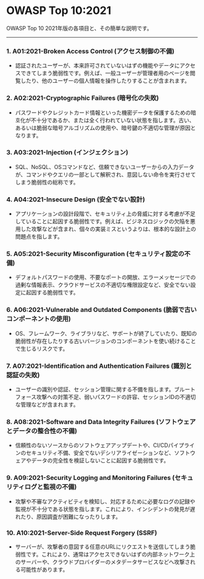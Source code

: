 # OWASP Top 10:2021

OWASP Top 10 2021年版の各項目と、その簡単な説明です。

---

### 1. **A01:2021-Broken Access Control (アクセス制御の不備)**
*   認証されたユーザーが、本来許可されていないはずの機能やデータにアクセスできてしまう脆弱性です。例えば、一般ユーザーが管理者用のページを閲覧したり、他のユーザーの個人情報を操作したりすることが含まれます。

### 2. **A02:2021-Cryptographic Failures (暗号化の失敗)**
*   パスワードやクレジットカード情報といった機密データを保護するための暗호化が不十分であるか、または全く行われていない状態を指します。古い、あるいは脆弱な暗号アルゴリズムの使用や、暗号鍵の不適切な管理が原因となります。

### 3. **A03:2021-Injection (インジェクション)**
*   SQL、NoSQL、OSコマンドなど、信頼できないユーザーからの入力データが、コマンドやクエリの一部として解釈され、意図しない命令を実行させてしまう脆弱性の総称です。

### 4. **A04:2021-Insecure Design (安全でない設計)**
*   アプリケーションの設計段階で、セキュリティ上の脅威に対する考慮が不足していることに起因する脆弱性です。例えば、ビジネスロジックの欠陥を悪用した攻撃などが含まれ、個々の実装ミスというよりは、根本的な設計上の問題点を指します。

### 5. **A05:2021-Security Misconfiguration (セキュリティ設定の不備)**
*   デフォルトパスワードの使用、不要なポートの開放、エラーメッセージでの過剰な情報表示、クラウドサービスの不適切な権限設定など、安全でない設定に起因する脆弱性です。

### 6. **A06:2021-Vulnerable and Outdated Components (脆弱で古いコンポーネントの使用)**
*   OS、フレームワーク、ライブラリなど、サポートが終了していたり、既知の脆弱性が存在したりする古いバージョンのコンポーネントを使い続けることで生じるリスクです。

### 7. **A07:2021-Identification and Authentication Failures (識別と認証の失敗)**
*   ユーザーの識別や認証、セッション管理に関する不備を指します。ブルートフォース攻撃への対策不足、弱いパスワードの許容、セッションIDの不適切な管理などが含まれます。

### 8. **A08:2021-Software and Data Integrity Failures (ソフトウェアとデータの整合性の不備)**
*   信頼性のないソースからのソフトウェアアップデートや、CI/CDパイプラインのセキュリティ不備、安全でないデシリアライゼーションなど、ソフトウェアやデータの完全性を検証しないことに起因する脆弱性です。

### 9. **A09:2021-Security Logging and Monitoring Failures (セキュリティログと監視の不備)**
*   攻撃や不審なアクティビティを検知し、対応するために必要なログの記録や監視が不十分である状態を指します。これにより、インシデントの発見が遅れたり、原因調査が困難になったりします。

### 10. **A10:2021-Server-Side Request Forgery (SSRF)**
*   サーバーが、攻撃者の意図する任意のURLにリクエストを送信してしまう脆弱性です。これにより、通常はアクセスできないはずの内部ネットワーク上のサーバーや、クラウドプロバイダーのメタデータサービスなどへ攻撃される可能性があります。
